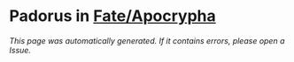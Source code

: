 # Padorus in [Fate/Apocrypha](https://myanimelist.net/manga/33005/Fate_Apocrypha)

###### This page was automatically generated. If it contains errors, please open a Issue.
